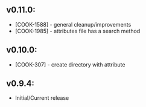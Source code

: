## v0.11.0:

* [COOK-1588] - general cleanup/improvements
* [COOK-1985] - attributes file has a search method

## v0.10.0:

* [COOK-307] - create directory with attribute

## v0.9.4:

* Initial/Current release
